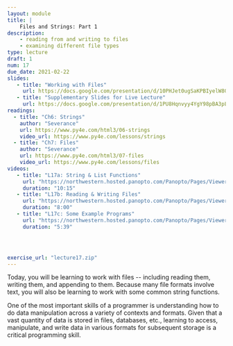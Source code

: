 ```yaml
---
layout: module
title: |
    Files and Strings: Part 1
description:
    - reading from and writing to files
    - examining different file types
type: lecture
draft: 1
num: 17
due_date: 2021-02-22
slides: 
   - title: "Working with Files"
     url: https://docs.google.com/presentation/d/10PHJet0ugSaKPBIyelW8Gc31C5UjS0yuPI5jFAMEHVY/edit?usp=sharing
   - title: "Supplementary Slides for Live Lecture"
     url: https://docs.google.com/presentation/d/1PU8Hqnvyy4YgY98pBA3pLvx271f-bGxkOMAw0Ru1g98/edit?usp=sharing
readings:
  - title: "Ch6: Strings"
    author: "Severance"
    url: https://www.py4e.com/html3/06-strings
    video_url: https://www.py4e.com/lessons/strings
  - title: "Ch7: Files"
    author: "Severance"
    url: https://www.py4e.com/html3/07-files
    video_url: https://www.py4e.com/lessons/files
videos:
   - title: "L17a: String & List Functions"
     url: "https://northwestern.hosted.panopto.com/Panopto/Pages/Viewer.aspx?id=e125524d-4800-4a54-848a-ac6200326f7e"
     duration: "10:15"
   - title: "L17b: Reading & Writing Files"
     url: "https://northwestern.hosted.panopto.com/Panopto/Pages/Viewer.aspx?id=5641bed4-583f-4979-8e46-ac6200326fc3"
     duration: "8:00"
   - title: "L17c: Some Example Programs"
     url: "https://northwestern.hosted.panopto.com/Panopto/Pages/Viewer.aspx?id=79ff3149-5d1a-4385-a0e1-ac6200327003"
     duration: "5:39"




exercise_url: "lecture17.zip"
---
```



Today, you will be learning to work with files --  including reading them, writing them, and appending to them. Because many file formats involve text, you will also be learning to work with some common string functions.

One of the most important skills of a programmer is understanding how to do data manipulation across a variety of contexts and formats. Given that a vast quantity of data is stored in files, databases, etc., learning to access, manipulate, and write data in various formats for subsequent storage is a critical programming skill.